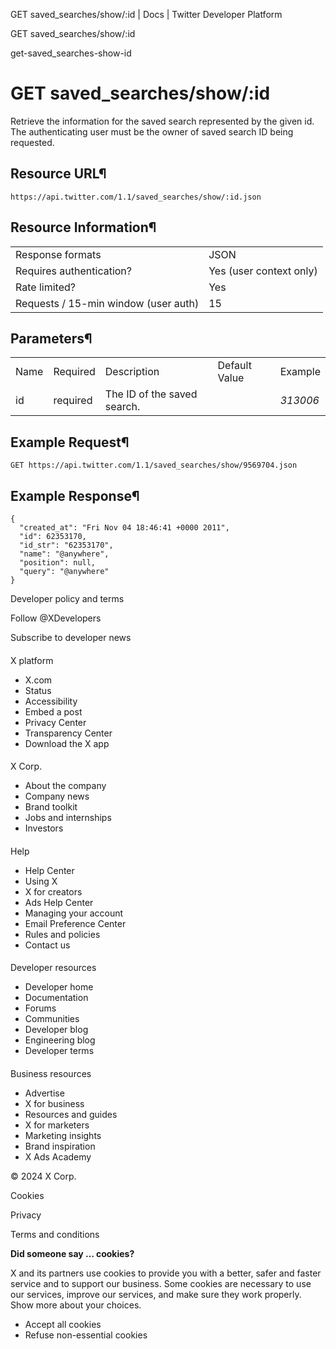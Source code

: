 



GET saved\_searches/show/:id | Docs | Twitter Developer Platform 





































































































GET saved\_searches/show/:id



get-saved\_searches-show-id

GET saved\_searches/show/:id
============================




Retrieve the information for the saved search represented by the
given id. The authenticating user must be the owner of saved search ID
being requested.


Resource URL¶
-------------


`https://api.twitter.com/1.1/saved_searches/show/:id.json`


Resource Information¶
---------------------




|  |  |
| --- | --- |
| Response formats | JSON |
| Requires authentication? | Yes (user context only) |
| Rate limited? | Yes |
| Requests / 15-min window (user auth) | 15 |


Parameters¶
-----------




|  |  |  |  |  |
| --- | --- | --- | --- | --- |
| Name | Required | Description | Default Value | Example |
| id | required | The ID of the saved search. |  | *313006* |


Example Request¶
----------------


`GET https://api.twitter.com/1.1/saved_searches/show/9569704.json`


Example Response¶
-----------------



```
{
  "created_at": "Fri Nov 04 18:46:41 +0000 2011", 
  "id": 62353170, 
  "id_str": "62353170", 
  "name": "@anywhere", 
  "position": null, 
  "query": "@anywhere"
}
```


















Developer policy and terms


Follow @XDevelopers


Subscribe to developer news












#### 
 X platform


* X.com
* Status
* Accessibility
* Embed a post
* Privacy Center
* Transparency Center
* Download the X app




#### 
 X Corp.


* About the company
* Company news
* Brand toolkit
* Jobs and internships
* Investors




#### 
 Help


* Help Center
* Using X
* X for creators
* Ads Help Center
* Managing your account
* Email Preference Center
* Rules and policies
* Contact us




#### 
 Developer resources


* Developer home
* Documentation
* Forums
* Communities
* Developer blog
* Engineering blog
* Developer terms




#### 
 Business resources


* Advertise
* X for business
* Resources and guides
* X for marketers
* Marketing insights
* Brand inspiration
* X Ads Academy









 © 2024 X Corp.
 


Cookies


Privacy


Terms and conditions






















**Did someone say … cookies?**  
  


 X and its partners use cookies to provide you with a better, safer and
 faster service and to support our business. Some cookies are necessary to use
 our services, improve our services, and make sure they work properly.
 Show more about your choices.


 




* Accept all cookies
* Refuse non-essential cookies















